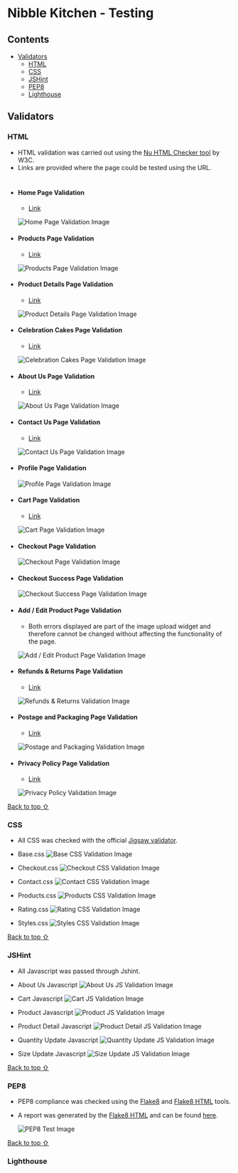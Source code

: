 # Nibble Kitchen - Testing

## Contents

- [Validators](#validators)
  - [HTML](#html)
  - [CSS](#css)
  - [JSHint](#jshint)
  - [PEP8](#pep8)
  - [Lighthouse](#lighthouse)

## Validators

### HTML

- HTML validation was carried out using the [Nu HTML Checker tool](https://validator.w3.org/) by W3C.
- Links are provided where the page could be tested using the URL.

#

- #### Home Page Validation

  - [Link](https://validator.w3.org/nu/?doc=https%3A%2F%2Fnibble-kitchen.herokuapp.com%2F)

  ![Home Page Validation Image](readme_content/tests/home.png)

- #### Products Page Validation

  - [Link](https://validator.w3.org/nu/?doc=https%3A%2F%2Fnibble-kitchen.herokuapp.com%2Fproducts%2F)

  ![Products Page Validation Image](readme_content/tests/products.png)

- #### Product Details Page Validation

  - [Link](https://validator.w3.org/nu/?doc=https%3A%2F%2Fnibble-kitchen.herokuapp.com%2Fproducts%2F1%2F)

  ![Product Details Page Validation Image](readme_content/tests/product_details.png)

- #### Celebration Cakes Page Validation

  - [Link](https://validator.w3.org/nu/?doc=https%3A%2F%2Fnibble-kitchen.herokuapp.com%2Fcakes%2F)

  ![Celebration Cakes Page Validation Image](readme_content/tests/cakes.png)

- #### About Us Page Validation

  - [Link](https://validator.w3.org/nu/?doc=https%3A%2F%2Fnibble-kitchen.herokuapp.com%2Fabout%2F)

  ![About Us Page Validation Image](readme_content/tests/about.png)

- #### Contact Us Page Validation

  - [Link](https://validator.w3.org/nu/?doc=https%3A%2F%2Fnibble-kitchen.herokuapp.com%2Fcontact%2F)

  ![Contact Us Page Validation Image](readme_content/tests/contact.png)

- #### Profile Page Validation

  ![Profile Page Validation Image](readme_content/tests/profile.png)

- #### Cart Page Validation

  - [Link](https://validator.w3.org/nu/?doc=https%3A%2F%2Fnibble-kitchen.herokuapp.com%2Fcart%2F)

  ![Cart Page Validation Image](readme_content/tests/cart.png)

- #### Checkout Page Validation

  ![Checkout Page Validation Image](readme_content/tests/checkout.png)

- #### Checkout Success Page Validation

  ![Checkout Success Page Validation Image](readme_content/tests/checkout_success.png)

- #### Add / Edit Product Page Validation

  - Both errors displayed are part of the image upload widget and therefore cannot be changed without affecting the functionality of the page.

  ![Add / Edit Product Page Validation Image](readme_content/tests/add_product.png)

- #### Refunds & Returns Page Validation

  - [Link](https://validator.w3.org/nu/?doc=https%3A%2F%2Fnibble-kitchen.herokuapp.com%2Freturns%2F)

  ![Refunds & Returns Validation Image](readme_content/tests/returns.png)

- #### Postage and Packaging Page Validation

  - [Link](https://validator.w3.org/nu/?doc=https%3A%2F%2Fnibble-kitchen.herokuapp.com%2Fpostage%2F)

  ![Postage and Packaging Validation Image](readme_content/tests/postage.png)

- #### Privacy Policy Page Validation

  - [Link](https://validator.w3.org/nu/?doc=https%3A%2F%2Fnibble-kitchen.herokuapp.com%2Fprivacy%2F)

  ![Privacy Policy Validation Image](readme_content/tests/privacy.png)

[Back to top ⇧](#nibble-kitchen---testing)

### CSS

- All CSS was checked with the official [Jigsaw validator](https://jigsaw.w3.org/css-validator/).

- Base.css
  ![Base CSS Validation Image](readme_content/tests/css/base_css.png)

- Checkout.css
  ![Checkout CSS Validation Image](readme_content/tests/css/checkout_css.png)

- Contact.css
  ![Contact CSS Validation Image](readme_content/tests/css/contact_css.png)

- Products.css
  ![Products CSS Validation Image](readme_content/tests/css/products_css.png)

- Rating.css
  ![Rating CSS Validation Image](readme_content/tests/css/rating_css.png)

- Styles.css
  ![Styles CSS Validation Image](readme_content/tests/css/styles_css.png)

[Back to top ⇧](#nibble-kitchen---testing)

### JSHint

- All Javascript was passed through Jshint.

- About Us Javascript
  ![About Us JS Validation Image](readme_content/tests/js/about_js.png)

- Cart Javascript
  ![Cart JS Validation Image](readme_content/tests/js/cart_js.png)

- Product Javascript
  ![Product JS Validation Image](readme_content/tests/js/product_js.png)

- Product Detail Javascript
  ![Product Detail JS Validation Image](readme_content/tests/js/product_detail_js.png)

- Quantity Update Javascript
  ![Quantity Update JS Validation Image](readme_content/tests/js/quantity_js.png)

- Size Update Javascript
  ![Size Update JS Validation Image](readme_content/tests/js/size_update_js.png)

[Back to top ⇧](#nibble-kitchen---testing)

### PEP8

- PEP8 compliance was checked using the [Flake8](https://github.com/pycqa/flake8) and [Flake8 HTML](https://pypi.org/project/flake8-html/) tools.
- A report was generated by the [Flake8 HTML](https://pypi.org/project/flake8-html/) and can be found [here](https://htmlpreview.github.io/?https://github.com/Fatheed7/nibble-kitchen/blob/main/flake-report/index.html).

  ![PEP8 Test Image](readme_content/tests/pep8.png)

[Back to top ⇧](#nibble-kitchen---testing)

### Lighthouse
